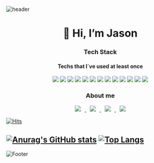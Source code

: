 ![header](https://capsule-render.vercel.app/api?type=waving&color=gradient&height=130)
<div align=center>
  <h1>👋 Hi, I’m Jason </h1>

  <h3>Tech Stack</h3>
    <h4>Techs that I`ve used at least once</h4>
<img src="https://img.shields.io/badge/mysql-4479A1?style=for-the-badge&logo=mysql&logoColor=white">
<img src="https://img.shields.io/badge/javascript-F7DF1E?style=for-the-badge&logo=javascript&logoColor=black">
<img src="https://img.shields.io/badge/jquery-0769AD?style=for-the-badge&logo=jquery&logoColor=white">
<img src="https://img.shields.io/badge/react-61DAFB?style=for-the-badge&logo=react&logoColor=black">
<img src="https://img.shields.io/badge/html-E34F26?style=for-the-badge&logo=html5&logoColor=white">
<img src="https://img.shields.io/badge/css-1572B6?style=for-the-badge&logo=css3&logoColor=white">
<img src="https://img.shields.io/badge/github-181717?style=for-the-badge&logo=github&logoColor=white">
<img src="https://img.shields.io/badge/linux-FCC624?style=for-the-badge&logo=linux&logoColor=black">
<img src="https://img.shields.io/badge/CreateReactApp-09D3AC?style=for-the-badge&logo=CreateReactApp&logoColor=black">
<img src="https://img.shields.io/badge/Swift-F05138?style=for-the-badge&logo=Swift&logoColor=black">
<img src="https://img.shields.io/badge/c-A8B9CC?style=for-the-badge&logo=c&logoColor=black">
<img src="https://img.shields.io/badge/MongoDB-47A248?style=for-the-badge&logo=MongoDB&logoColor=black">
<img src="https://img.shields.io/badge/Node.js-339933?style=for-the-badge&logo=Node.js&logoColor=black">

  
  <h3>About me</h3>


  <a href="https://cake-tarn-9a3.notion.site/Song-1cb3851c796f44f09a0d5f8b764a2748">
  <img
  src="http://img.shields.io/badge/Notion-000000?style=flat&logo=notion&link=https://cake-tarn-9a3.notion.site/Song-1cb3851c796f44f09a0d5f8b764a2748"
  style="height : auto; margin-left : 10px; margin-right : 10px;"/>
  </a>
  
  <a href="https://instagram.com/song._.327">
  <img
  src="http://img.shields.io/badge/Instagram-white?style=flat&logo=Instagram&link=https://instagram.com/song._.327"
  style="height : auto; margin-left : 10px; margin-right : 10px;"/>
  </a> 
  
  <a href="mailto:qodwnskfh1@gmail.com">
  <img
  src="https://img.shields.io/badge/Gmail-d14836?style=flat-square&logo=Gmail&logoColor=white&link=mailto:qodwnskfh1@gmail.com"
  style="height : auto; margin-left : 10px; margin-right : 10px;"/>
  </a>

  <a href="https://velog.io/@jusong23">
  <img
  src="https://img.shields.io/badge/Velog-20C997?style=flat-square&logo=Velog&logoColor=white&link=https://velog.io/@jusong23"
  style="height : auto; margin-left : 10px; margin-right : 10px;"/>
  </a>
  

  
</div>


[![Hits](https://hits.seeyoufarm.com/api/count/incr/badge.svg?url=https%3A%2F%2Fgithub.com%2Fhttps%3A%2F%2Fgithub.com%2Fjusong23%2F&count_bg=%23985500&title_bg=%23FFDAA6&icon=&icon_color=%23E7E7E7&title=hits&edge_flat=false)](https://hits.seeyoufarm.com)

[![Anurag's GitHub stats](https://github-readme-stats.vercel.app/api?username=jusong23)](https://github.com/jusong23/github-readme-stats)
[![Top Langs](https://github-readme-stats.vercel.app/api/top-langs/?username=jusong23)](https://github.com/jusong23/github-readme-stats)
---------------------------------------
![Footer](https://capsule-render.vercel.app/api?type=waving&color=gradient&height=130&section=footer)
